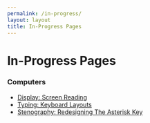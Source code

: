 ```yaml
---
permalink: /in-progress/
layout: layout
title: In-Progress Pages
---
```


<h1 class="center"> In-Progress Pages </h1>

### Computers

- [Display: Screen Reading](https://steventammen.com/computers/display/screen-reading/)
- [Typing: Keyboard Layouts](https://steventammen.com/computers/input/text-and-commands/typing/keyboard-layouts/)
- [Stenography: Redesigning The Asterisk Key](https://steventammen.com/computers/input/text-and-commands/stenography/redesigning-the-asterisk-key/)
